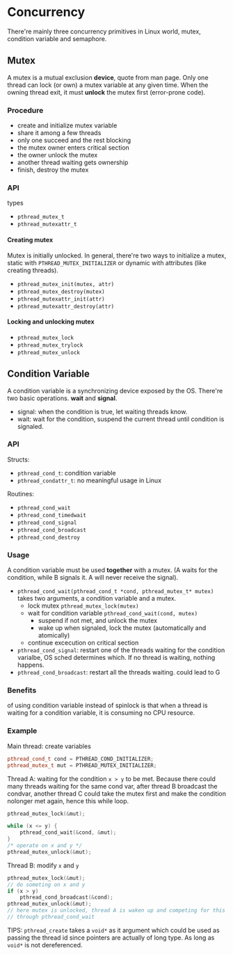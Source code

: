 # Concurrency

There're mainly three concurrency primitives in Linux world, mutex, condition variable and semaphore.

## Mutex
A mutex is a mutual exclusion **device**, quote from man page.
Only one thread can lock (or own) a mutex variable at any given time. When the owning thread exit, it must **unlock** the mutex first (error-prone code).

### Procedure
- create and initialize mutex variable
- share it among a few threads
- only one succeed and the rest blocking
- the mutex owner enters critical section
- the owner unlock the mutex
- another thread waiting gets ownership
- finish, destroy the mutex


### API
types
- `pthread_mutex_t`
- `pthread_mutexattr_t`

#### Creating mutex

Mutex is initially unlocked. In general, there're two ways to initialize a mutex, static with `PTHREAD_MUTEX_INITIALIZER` or dynamic with attributes (like creating threads).

- `pthread_mutex_init(mutex, attr)`
- `pthread_mutex_destroy(mutex)`
- `pthread_mutexattr_init(attr)`
- `pthread_mutexattr_destroy(attr)`

#### Locking and unlocking mutex

- `pthread_mutex_lock`
- `pthread_mutex_trylock`
- `pthread_mutex_unlock`


## Condition Variable
A condition variable is a synchronizing device exposed by the OS. There're two basic operations. **wait** and **signal**.
- signal: when the condition is true, let waiting threads know.
- wait: wait for the condition, suspend the current thread until condition is signaled.

### API
Structs:
- `pthread_cond_t`: condition variable
- `pthread_condattr_t`: no meaningful usage in Linux

Routines:
- `pthread_cond_wait`
- `pthread_cond_timedwait`
- `pthread_cond_signal`
- `pthread_cond_broadcast`
- `pthread_cond_destroy`

### Usage
A condition variable must be used **together** with a mutex. (A waits for the condition, while B signals it. A will never receive the signal).
- `pthread_cond_wait(pthread_cond_t *cond, pthread_mutex_t* mutex)` takes two arguments, a condition variable and a mutex.
    - lock mutex `pthread_mutex_lock(mutex)`
    - wait for condition variable `pthread_cond_wait(cond, mutex)`
        - suspend if not met, and unlock the mutex
        - wake up when signaled, lock the mutex (automatically and atomically)
    - continue excecution on critical section
- `pthread_cond_signal`: restart one of the threads waiting for the condition varialbe, OS sched determines which. If no thread is waiting, nothing happens.
- `pthread_cond_broadcast`: restart all the threads waiting. could lead to G

### Benefits
of using condition variable instead of spinlock is that when a thread is waiting for a condition variable, it is consuming no CPU resource.

### Example
Main thread: create variables
```cpp
pthread_cond_t cond = PTHREAD_COND_INITIALIZER;
pthread_mutex_t mut = PTHREAD_MUTEX_INITIALIZER;
```

Thread A: waiting for the condition `x > y` to be met. Because there could many threads waiting for the same cond var, after thread B broadcast the condvar, another thread C could take the mutex first and make the condition nolonger met again, hence this while loop.
```cpp
pthread_mutex_lock(&mut);

while (x <= y) {
    pthread_cond_wait(&cond, &mut);
}
/* operate on x and y */
pthread_mutex_unlock(&mut);
```

Thread B: modify `x` and `y`
```cpp
pthread_mutex_lock(&mut);
// do someting on x and y
if (x > y)
    pthread_cond_broadcast(&cond);
pthread_mutex_unlock(&mut);
// here mutex is unlocked, thread A is waken up and competing for this mutex
// through pthread_cond_wait
```

TIPS: `pthread_create` takes a `void*` as it argument which could be used as passing the thread id since pointers are actually of long type. As long as `void*` is not dereferenced.
